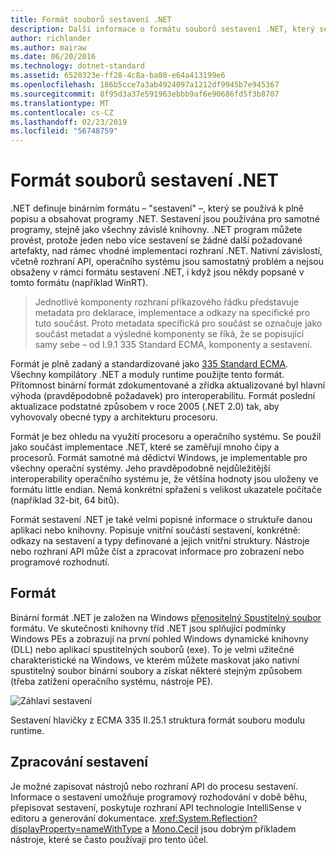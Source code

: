 ```yaml
---
title: Formát souborů sestavení .NET
description: Další informace o formátu souborů sestavení .NET, který se používá k popisu a obsahovat .NET aplikací a knihoven.
author: richlander
ms.author: mairaw
ms.date: 06/20/2016
ms.technology: dotnet-standard
ms.assetid: 6520323e-ff28-4c8a-ba80-e64a413199e6
ms.openlocfilehash: 186b5cce7a3ab4924097a1212df9945b7e945367
ms.sourcegitcommit: 8f95d3a37e591963ebbb9af6e90686fd5f3b8707
ms.translationtype: MT
ms.contentlocale: cs-CZ
ms.lasthandoff: 02/23/2019
ms.locfileid: "56748759"
---
```

# <a name="net-assembly-file-format"></a>Formát souborů sestavení .NET

.NET definuje binárním formátu – "sestavení" –, který se používá k plně popisu a obsahovat programy .NET. Sestavení jsou používána pro samotné programy, stejně jako všechny závislé knihovny. .NET program můžete provést, protože jeden nebo více sestavení se žádné další požadované artefakty, nad rámec vhodné implementaci rozhraní .NET. Nativní závislostí, včetně rozhraní API, operačního systému jsou samostatný problém a nejsou obsaženy v rámci formátu sestavení .NET, i když jsou někdy popsané v tomto formátu (například WinRT).

> Jednotlivé komponenty rozhraní příkazového řádku představuje metadata pro deklarace, implementace a odkazy na specifické pro tuto součást. Proto metadata specifická pro součást se označuje jako součást metadat a výsledné komponenty se říká, že se popisující samy sebe – od I.9.1 335 Standard ECMA, komponenty a sestavení.

Formát je plně zadaný a standardizované jako [335 Standard ECMA](https://www.ecma-international.org/publications/standards/Ecma-335.htm). Všechny kompilátory .NET a moduly runtime použijte tento formát. Přítomnost binární formát zdokumentované a zřídka aktualizované byl hlavní výhoda (pravděpodobně požadavek) pro interoperabilitu. Formát poslední aktualizace podstatné způsobem v roce 2005 (.NET 2.0) tak, aby vyhovovaly obecné typy a architekturu procesoru.

Formát je bez ohledu na využití procesoru a operačního systému. Se použil jako součást implementace .NET, které se zaměřují mnoho čipy a procesorů. Formát samotné má dědictví Windows, je implementable pro všechny operační systémy. Jeho pravděpodobně nejdůležitější interoperability operačního systému je, že většina hodnoty jsou uloženy ve formátu little endian. Nemá konkrétní spřažení s velikost ukazatele počítače (například 32-bit, 64 bitů).

Formát sestavení .NET je také velmi popisné informace o struktuře danou aplikaci nebo knihovny. Popisuje vnitřní součástí sestavení, konkrétně: odkazy na sestavení a typy definované a jejich vnitřní struktury. Nástroje nebo rozhraní API může číst a zpracovat informace pro zobrazení nebo programové rozhodnutí.

## <a name="format"></a>Formát

Binární formát .NET je založen na Windows [přenositelný Spustitelný soubor](https://en.wikipedia.org/wiki/Portable_Executable) formátu. Ve skutečnosti knihovny tříd .NET jsou splňující podmínky Windows PEs a zobrazují na první pohled Windows dynamické knihovny (DLL) nebo aplikací spustitelných souborů (exe). To je velmi užitečné charakteristické na Windows, ve kterém můžete maskovat jako nativní spustitelný soubor binární soubory a získat některé stejným způsobem (třeba zatížení operačního systému, nástroje PE).

![Záhlaví sestavení](../media/assembly-format/assembly-headers.png)

Sestavení hlavičky z ECMA 335 II.25.1 struktura formát souboru modulu runtime.

## <a name="processing-the-assemblies"></a>Zpracování sestavení

Je možné zapisovat nástrojů nebo rozhraní API do procesu sestavení. Informace o sestavení umožňuje programový rozhodování v době běhu, přepisovat sestavení, poskytuje rozhraní API technologie IntelliSense v editoru a generování dokumentace. <xref:System.Reflection?displayProperty=nameWithType> a [Mono.Cecil](https://www.mono-project.com/docs/tools+libraries/libraries/Mono.Cecil/) jsou dobrým příkladem nástroje, které se často používají pro tento účel.
